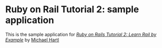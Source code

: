 # Ruby on Rail Tutorial 2: sample application

This is the sample application for
[*Ruby on Rails Tutorial 2: Learn Rail by Example*](http://railstutorial.org/)
by [Michael Hartl](http://michaelhartl.com/)